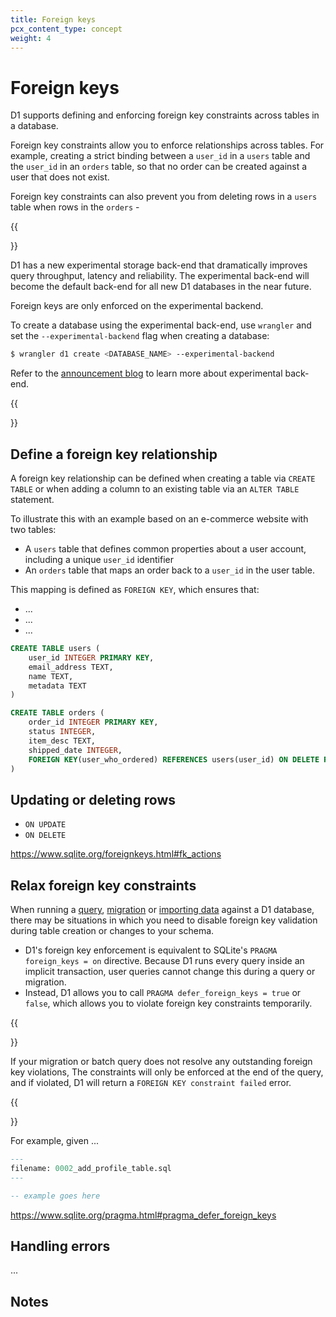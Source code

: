 ```yaml
---
title: Foreign keys
pcx_content_type: concept
weight: 4
---
```


# Foreign keys

D1 supports defining and enforcing foreign key constraints across tables in a database.

Foreign key constraints allow you to enforce relationships across tables. For example, creating a strict binding between a `user_id` in a `users` table and the `user_id` in an `orders` table, so that no order can be created against a user that does not exist.

Foreign key constraints can also prevent you from deleting rows in a `users` table when rows in the `orders` - 

{{<Aside type="note" heading="New experimental back-end">}}

D1 has a new experimental storage back-end that dramatically improves query throughput, latency and reliability. The experimental back-end will become the default back-end for all new D1 databases in the near future.

Foreign keys are only enforced on the experimental backend.

To create a database using the experimental back-end, use `wrangler` and set the `--experimental-backend` flag when creating a database: 

```sh
$ wrangler d1 create <DATABASE_NAME> --experimental-backend
```

Refer to the [announcement blog](https://blog.cloudflare.com/d1-turning-it-up-to-11/) to learn more about experimental back-end.

{{</Aside>}}

## Define a foreign key relationship

A foreign key relationship can be defined when creating a table via `CREATE TABLE` or when adding a column to an existing table via an `ALTER TABLE` statement.

To illustrate this with an example based on an e-commerce website with two tables:

* A `users` table that defines common properties about a user account, including a unique `user_id` identifier
* An `orders` table that maps an order back to a `user_id` in the user table.

This mapping is defined as `FOREIGN KEY`, which ensures that:

* ...
* ...
* ...

```sql
CREATE TABLE users (
    user_id INTEGER PRIMARY KEY,
    email_address TEXT,
    name TEXT,
    metadata TEXT
)

CREATE TABLE orders (
    order_id INTEGER PRIMARY KEY,
    status INTEGER,
    item_desc TEXT,
    shipped_date INTEGER,
    FOREIGN KEY(user_who_ordered) REFERENCES users(user_id) ON DELETE RESTRICT
)
```



## Updating or deleting rows

* `ON UPDATE`
* `ON DELETE`

https://www.sqlite.org/foreignkeys.html#fk_actions

## Relax foreign key constraints

When running a [query](/d1/platform/client-api/), [migration](/d1/platform/migrations/) or [importing data](/d1/learning/importing-data/) against a D1 database, there may be situations in which you need to disable foreign key validation during table creation or changes to your schema.

* D1's foreign key enforcement is equivalent to SQLite's `PRAGMA foreign_keys = on` directive. Because D1 runs every query inside an implicit transaction, user queries cannot change this during a query or migration.
* Instead, D1 allows you to call `PRAGMA defer_foreign_keys = true` or `false`, which allows you to violate foreign key constraints temporarily.

{{<Aside type="warning">}}

If your migration or batch query does not resolve any outstanding foreign key violations, 
The constraints will only be enforced at the end of the query, and if violated, D1 will return a `FOREIGN KEY constraint failed` error.

{{</Aside>}}

For example, given ...

```sql
---
filename: 0002_add_profile_table.sql
---

-- example goes here

```

https://www.sqlite.org/pragma.html#pragma_defer_foreign_keys

## Handling errors

...



## Notes
